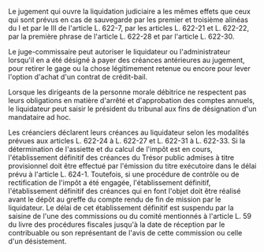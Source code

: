 Le jugement qui ouvre la liquidation judiciaire a les mêmes effets que ceux qui sont prévus en cas de sauvegarde par les premier et troisième alinéas du I et par le III de l'article L. 622-7, par les articles L. 622-21 et L. 622-22, par la première phrase de l'article L. 622-28 et par l'article L. 622-30.



Le juge-commissaire peut autoriser le liquidateur ou l'administrateur lorsqu'il en a été désigné à payer des créances antérieures au jugement, pour retirer le gage ou la chose légitimement retenue ou encore pour lever l'option d'achat d'un contrat de crédit-bail. 


Lorsque les dirigeants de la personne morale débitrice ne respectent pas leurs obligations en matière d'arrêté et d'approbation des comptes annuels, le liquidateur peut saisir le président du tribunal aux fins de désignation d'un mandataire ad hoc. 


Les créanciers déclarent leurs créances au liquidateur selon les modalités prévues aux articles L. 622-24 à L. 622-27 et L. 622-31 à L. 622-33. Si la détermination de l'assiette et du calcul de l'impôt est en cours, l'établissement définitif des créances du Trésor public admises à titre provisionnel doit être effectué par l'émission du titre exécutoire dans le délai prévu à l'article L. 624-1. Toutefois, si une procédure de contrôle ou de rectification de l'impôt a été engagée, l'établissement définitif, l'établissement définitif des créances qui en font l'objet doit être réalisé avant le dépôt au greffe du compte rendu de fin de mission par le liquidateur. Le délai de cet établissement définitif est suspendu par la saisine de l'une des commissions ou du comité mentionnés à l'article L. 59 du livre des procédures fiscales jusqu'à la date de réception par le contribuable ou son représentant de l'avis de cette commission ou celle d'un désistement.

